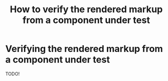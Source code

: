 ﻿---
uid: verify-markup
title: How to verify the rendered markup from a component under test
---

# Verifying the rendered markup from a component under test

TODO!